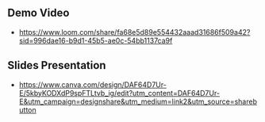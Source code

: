 ## Demo Video
- https://www.loom.com/share/fa68e5d89e554432aaad31686f509a42?sid=996dae16-b9d1-45b5-ae0c-54bb1137ca9f

## Slides Presentation
- https://www.canva.com/design/DAF64D7Ur-E/5kbyKODXdP9spFTLtvb_ig/edit?utm_content=DAF64D7Ur-E&utm_campaign=designshare&utm_medium=link2&utm_source=sharebutton
